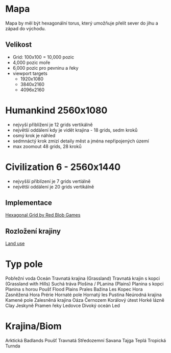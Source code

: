 # Mapa

Mapa by měl být hexagonální torus, který umožňuje přelít sever do jihu a západ do východu.

## Velikost

- Grid: 100x100 = 10,000 pozic
- 4,000 pozic moře
- 6,000 pozic pro pevninu a řeky
- viewport targets
    - 1920x1080
    - 3840x2160
    - 4096x2160

# Humankind 2560x1080
- nejvyší přiblížení je 12 grids vertikálně
- největší oddálení kdy je vidět krajina - 18 grids, sedm kroků
- osmý krok je náhled
- sedmnáctý krok zmizí detaily měst a jména nepřipojených území
- max zoomout 48 grids, 28 kroků

# Civilization 6 - 2560x1440
- nejvyšší přiblízení je 7 grids vertiálně
- největší oddálení je 20 grids vertikálně

## Implementace
[Hexagonal Grid by Red Blob Games](https://www.redblobgames.com/grids/hexagons/)

## Rozložení krajiny
[Land use](https://ourworldindata.org/land-use)
# Typ pole
Pobřežní voda
Oceán
Travnatá krajina (Grassland)
Travnatá krajin s kopci (Grassland with Hills)
Suchá tráva
Plošina / PLanina (Plains)
Planina s kopci
Planina s horou
Poušť
Flood Plains
Prales
Bažina
Les
Kopec
Hora
Zasněžená Hora
Prérie
Hornaté pole
Hornatý les
Pustina
Neúrodná krajina
Kamené pole
Zalesněná krajina
Oáza
Černozem
Korálový útest
Horké lázně
Clay
Jeskyně
Pramen řeky
Ledovce
Divoký oceán
Led

# Krajina/Biom
Arktická
Badlands
Poušť
Travnatá
Středozemní
Savana
Tajga
Teplá
Tropická
Turnda
